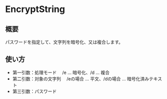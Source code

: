 # EncryptString

## 概要
パスワードを指定して、文字列を暗号化、又は複合します。

## 使い方
* 第一引数：処理モード
　/e ... 暗号化、/d ... 複合
* 第二引数：対象の文字列
　/eの場合 ... 平文、/dの場合 ... 暗号化済みテキスト
* 第三引数：パスワード 